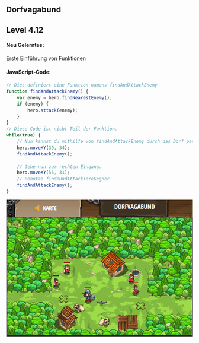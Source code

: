 ## **Dorfvagabund**
## Level 4.12

#### Neu Gelerntes:
Erste Einführung von Funktionen

[comment]: <> (Was wurde gelernt und wie funktioniert die Technik?)

#### JavaScript-Code:
```js
// Dies definiert eine Funktion namens findAndAttackEnemy
function findAndAttackEnemy() {
    var enemy = hero.findNearestEnemy();
    if (enemy) {
        hero.attack(enemy);
    }
}
// Diese Code ist nicht Teil der Funktion.
while(true) {
    // Nun kannst du mithilfe von findAndAttackEnemy durch das Dorf patroullieren
    hero.moveXY(39, 34);
    findAndAttackEnemy();
    
    // Gehe nun zum rechten Eingang.
    hero.moveXY(55, 31);
    // Benutze findeUndAttackiereGegner
    findAndAttackEnemy();
}
```
![image](lvl4_12.png)